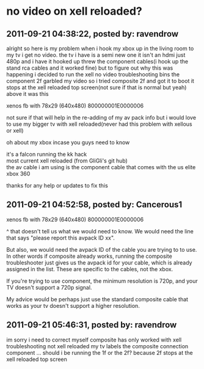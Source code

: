 # no video on xell reloaded?

## 2011-09-21 04:38:22, posted by: ravendrow

alright so here is my problem when i hook my xbox up in the living room to my tv i get no video. the tv i have is a semi new one it isn't an hdmi just 480p and i have it hooked up threw the component cables(i hook up the stand rca cables and it worked fine) but to figure out why this was happening i decided to run the xell no video troubleshooting bins the component 2f garbled my video so i tried composite 2f and got it to boot it stops at the xell reloaded top screen(not sure if that is normal but yeah) above it was this   
   
 xenos fb with 78x29 (640x480) 800000001E0000006  
   
 not sure if that will help in the re-adding of my av pack info but i would love to use my bigger tv with xell reloaded(never had this problem with xellous or xell)  
   
 oh about my xbox incase you guys need to know  
   
 it's a falcon running the kk hack  
 most current xell reloaded (from GliGli's git hub)  
 the av cable i am using is the component cable that comes with the us elite xbox 360  
   
 thanks for any help or updates to fix this

## 2011-09-21 04:52:58, posted by: Cancerous1

xenos fb with 78x29 (640x480) 800000001E0000006  
   
 ^ that doesn't tell us what we would need to know. We would need the line that says "please report this avpack ID xx".  
   
 But also, we would need the avpack ID of the cable you are trying to to use. In other words if composite already works, running the composite troubleshooter just gives us the avpack id for your cable, which is already assigned in the list. These are specific to the cables, not the xbox.  
   
 If you're trying to use component, the minimum resolution is 720p, and your TV doesn't support a 720p signal.   
   
 My advice would be perhaps just use the standard composite cable that works as your tv doesn't support a higher resolution.

## 2011-09-21 05:46:31, posted by: ravendrow

im sorry i need to correct myself composite has only worked with xell troubleshooting not xell reloaded my tv labels the composite connection component ... should i be running the 1f or the 2f? because 2f stops at the xell reloaded top screen